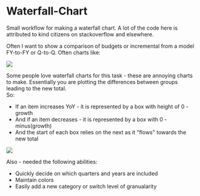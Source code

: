 # Waterfall-Chart
Small workflow for making a waterfall chart.
A lot of the code here is attributed to kind citizens on stackoverflow and elsewhere.


Often I want to show a comparison of budgets or incremental from a model FY-to-FY or Q-to-Q.
Often charts like:

![](all_others.png)

Some people love waterfall charts for this task - these are annoying charts to make.
Essentially you are plotting the differences between groups leading to the new total.  
So:  
  - If an item increases YoY - it is represented by a box with height of 0 - growth  
  - And if an item decreases - it is represented by a box with 0 - minus(growth)  
  - And the start of each box relies on the next as it "flows" towards the new total  
  
![](waterfall.png)

Also - needed the following abilities:  
  - Quickly decide on which quarters and years are included
  - Maintain colors
  - Easily add a new category or switch level of granualarity

